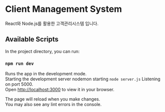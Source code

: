 # Client Management System
React와 Node.js를 활용한 고객관리시스템 입니다.

## Available Scripts

In the project directory, you can run:

### `npm run dev`

Runs the app in the development mode.\
Starting the development server nodemon starting `node server.js` Listening on port 5000.\
Open [http://localhost:3000](http://localhost:3000) to view it in your browser.

The page will reload when you make changes.\
You may also see any lint errors in the console.


